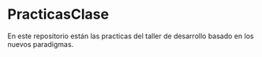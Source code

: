# PracticasClase
En este repositorio están las practicas del taller de desarrollo basado en los nuevos paradigmas.
